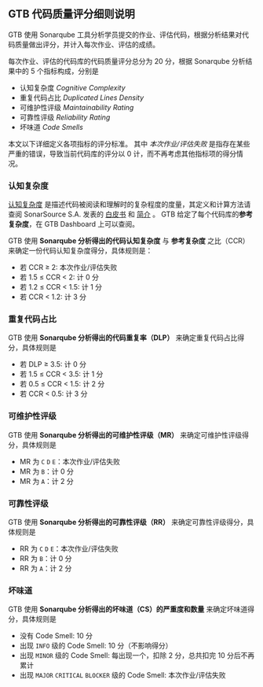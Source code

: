 ## GTB 代码质量评分细则说明

GTB 使用 Sonarqube 工具分析学员提交的作业、评估代码，根据分析结果对代码质量做出评分，并计入每次作业、评估的成绩。

每次作业、评估的代码库的代码质量评分总分为 20 分，根据 Sonarqube 分析结果中的 5 个指标构成，分别是

- 认知复杂度 *Cognitive Complexity*
- 重复代码占比 *Duplicated Lines Density*
- 可维护性评级 *Maintainability Rating*
- 可靠性评级 *Reliability Rating*
- 坏味道 *Code Smells*

本文以下详细定义各项指标的评分标准。 其中 *本次作业/评估失败* 是指存在某些严重的错误，导致当前代码库的评分以 0 计，而不再考虑其他指标项的得分情况。

### 认知复杂度

[认知复杂度](https://en.wikipedia.org/wiki/Cognitive_complexity)
是描述代码被阅读和理解时的复杂程度的度量，其定义和计算方法请查阅 SonarSource S.A. 发表的
[白皮书](https://www.sonarsource.com/docs/CognitiveComplexity.pdf)
和
[简介](https://blog.sonarsource.com/cognitive-complexity-because-testability-understandability)
。 GTB 给定了每个代码库的**参考复杂度**，在 GTB Dashboard 上可以查阅。

GTB 使用 **Sonarqube 分析得出的代码认知复杂度** 与 **参考复杂度** 之比（CCR）来确定一份代码认知复杂度得分，具体规则是：

- 若 CCR ≥ 2: 本次作业/评估失败
- 若 1.5 ≤ CCR < 2: 计 0 分
- 若 1.2 ≤ CCR < 1.5: 计 1 分
- 若 CCR < 1.2: 计 3 分

### 重复代码占比

GTB 使用 **Sonarqube 分析得出的代码重复率（DLP）** 来确定重复代码占比得分，具体规则是

- 若 DLP ≥ 3.5: 计 0 分
- 若 1.5 ≤ CCR < 3.5: 计 1 分
- 若 0.5 ≤ CCR < 1.5: 计 2 分
- 若 CCR < 0.5: 计 3 分

### 可维护性评级

GTB 使用 **Sonarqube 分析得出的可维护性评级（MR）** 来确定可维护性评级得分，具体规则是

- MR 为 `C` `D` `E`：本次作业/评估失败
- MR 为 `B`：计 0 分
- MR 为 `A`：计 2 分

### 可靠性评级

GTB 使用 **Sonarqube 分析得出的可靠性评级（RR）** 来确定可靠性评级得分，具体规则是

- RR 为 `C` `D` `E`：本次作业/评估失败
- RR 为 `B`：计 0 分
- RR 为 `A`：计 2 分

### 坏味道

GTB 使用 **Sonarqube 分析得出的坏味道（CS）的严重度和数量** 来确定坏味道得分，具体规则是

- 没有 Code Smell: 10 分
- 出现 `INFO` 级的 Code Smell: 10 分（不影响得分）
- 出现 `MINOR` 级的 Code Smell: 每出现一个，扣除 2 分，总共扣完 10 分后不再累计
- 出现 `MAJOR` `CRITICAL` `BLOCKER` 级的 Code Smell: 本次作业/评估失败
